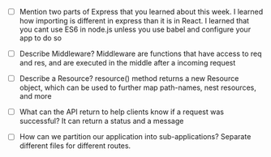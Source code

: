 - [ ] Mention two parts of Express that you learned about this week.
      I learned how importing is different in express than it is in React. I learned that you cant use ES6 in node.js unless you use babel and configure your app to do so

- [ ] Describe Middleware?
      Middleware are functions that have access to req and res, and are executed in the middle after a incoming request

- [ ] Describe a Resource?
      resource() method returns a new Resource object, which can be used to further map path-names, nest resources, and more

- [ ] What can the API return to help clients know if a request was successful?
      It can return a status and a message

- [ ] How can we partition our application into sub-applications?
      Separate different files for different routes.
